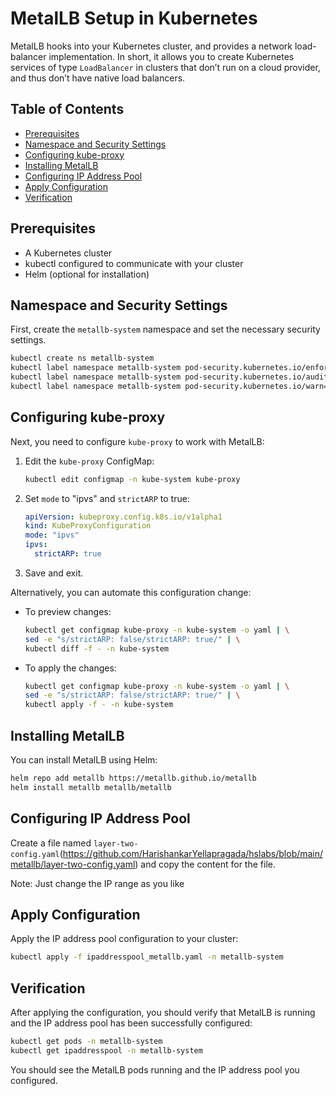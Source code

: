 # MetalLB Setup in Kubernetes

MetalLB hooks into your Kubernetes cluster, and provides a network load-balancer implementation. In short, it allows you to create Kubernetes services of type `LoadBalancer` in clusters that don’t run on a cloud provider, and thus don’t have native load balancers.

## Table of Contents

- [Prerequisites](#prerequisites)
- [Namespace and Security Settings](#namespace-and-security-settings)
- [Configuring kube-proxy](#configuring-kube-proxy)
- [Installing MetalLB](#installing-metallb)
- [Configuring IP Address Pool](#configuring-ip-address-pool)
- [Apply Configuration](#apply-configuration)
- [Verification](#verification)

## Prerequisites

- A Kubernetes cluster
- kubectl configured to communicate with your cluster
- Helm (optional for installation)

## Namespace and Security Settings

First, create the `metallb-system` namespace and set the necessary security settings.

```bash
kubectl create ns metallb-system
kubectl label namespace metallb-system pod-security.kubernetes.io/enforce=privileged
kubectl label namespace metallb-system pod-security.kubernetes.io/audit=privileged
kubectl label namespace metallb-system pod-security.kubernetes.io/warn=privileged
```

## Configuring kube-proxy

Next, you need to configure `kube-proxy` to work with MetalLB:

1. Edit the `kube-proxy` ConfigMap:

    ```bash
    kubectl edit configmap -n kube-system kube-proxy
    ```

2. Set `mode` to "ipvs" and `strictARP` to true:

    ```yaml
    apiVersion: kubeproxy.config.k8s.io/v1alpha1
    kind: KubeProxyConfiguration
    mode: "ipvs"
    ipvs:
      strictARP: true
    ```

3. Save and exit.

Alternatively, you can automate this configuration change:

- To preview changes:

  ```bash
  kubectl get configmap kube-proxy -n kube-system -o yaml | \
  sed -e "s/strictARP: false/strictARP: true/" | \
  kubectl diff -f - -n kube-system
  ```

- To apply the changes:

  ```bash
  kubectl get configmap kube-proxy -n kube-system -o yaml | \
  sed -e "s/strictARP: false/strictARP: true/" | \
  kubectl apply -f - -n kube-system
  ```

## Installing MetalLB

You can install MetalLB using Helm:

```bash
helm repo add metallb https://metallb.github.io/metallb
helm install metallb metallb/metallb
```

## Configuring IP Address Pool

Create a file named `layer-two-config.yaml`(https://github.com/HarishankarYellapragada/hslabs/blob/main/metallb/layer-two-config.yaml) and copy the content for the file. 

Note: Just change the IP range as you like

## Apply Configuration

Apply the IP address pool configuration to your cluster:

```bash
kubectl apply -f ipaddresspool_metallb.yaml -n metallb-system
```

## Verification

After applying the configuration, you should verify that MetalLB is running and the IP address pool has been successfully configured:

```bash
kubectl get pods -n metallb-system
kubectl get ipaddresspool -n metallb-system
```

You should see the MetalLB pods running and the IP address pool you configured.
